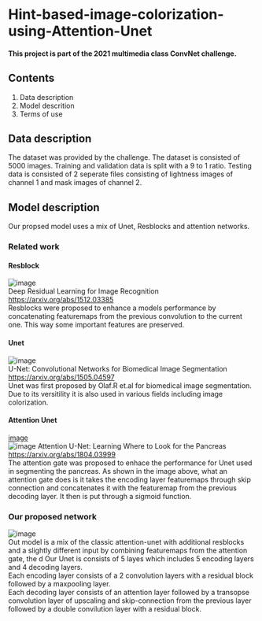 # Hint-based-image-colorization-using-Attention-Unet

#### This project is part of the 2021 multimedia class ConvNet challenge.
<!-- http://cvipcc.com/leaderboard/colorization -->

## Contents
1. Data description
2. Model descrition
3. Terms of use

## Data description
The dataset was provided by the challenge. The dataset is consisted of 5000 images. Training and validation data is split with a 9 to 1 ratio. Testing data is consisted of 2 seperate files consisting of lightness images of channel 1 and mask images of channel 2.

## Model description
Our propsed model uses a mix of Unet, Resblocks and attention networks.

### Related work

#### Resblock
![image](https://github.com/sungyoonahn/multimedia_term_project/blob/main/resblock.png)<br>
Deep Residual Learning for Image Recognition https://arxiv.org/abs/1512.03385<br>
Resblocks were proposed to enhance a models performance by concatenating featuremaps from the previous convolution to the current one. This way some important features are preserved.

#### Unet
![image](https://user-images.githubusercontent.com/51948435/119621354-facf3500-be40-11eb-8177-19db9b5a1087.png)<br>
U-Net: Convolutional Networks for Biomedical Image Segmentation https://arxiv.org/abs/1505.04597<br>
Unet was first proposed by Olaf.R et.al for biomedical image segmentation. Due to its versitility it is also used in various fields including image colorization.

#### Attention Unet
[image](https://github.com/sungyoonahn/multimedia_term_project/blob/main/attention_layer.png)<br>
![image](https://user-images.githubusercontent.com/51948435/119641508-b5b4fe00-be54-11eb-9757-6f54edaca72c.png)
Attention U-Net: Learning Where to Look for the Pancreas https://arxiv.org/abs/1804.03999<br>
The attention gate was proposed to enhace the performance for Unet used in segmenting the pancreas. As shown in the image above, what an attention gate does is it takes the encoding layer featuremaps through skip connection and concatenates it with the featuremap from the previous decoding layer. It then is put through a sigmoid function. 

### Our proposed network

![image](https://github.com/sungyoonahn/multimedia_term_project/blob/main/mynet2.png)<br>
Out model is a mix of the classic attention-unet with additional resblocks and a slightly different input by combining featuremaps from the attention gate, the d
Our Unet is consists of 5 layes which includes 5 encoding layers and 4 decoding layers.<br>
Each encoding layer consists of a 2 convolution layers with a residual block followed by a maxpooling layer.<br>
Each decoding layer consists of an attention layer followed by a transopse convolution layer of upscaling and skip-connection from the previous layer followed by a double convilution layer with a residual block.<br>

